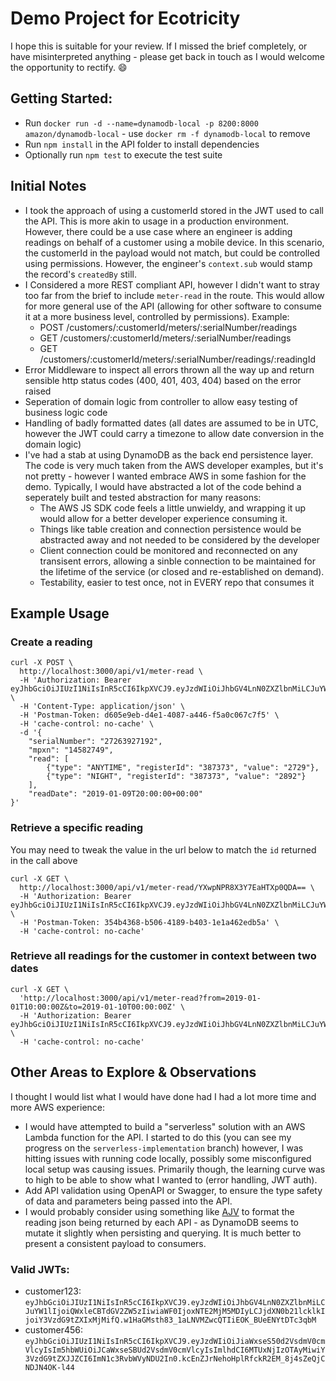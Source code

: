 # Demo Project for Ecotricity

I hope this is suitable for your review. If I missed the brief completely, or have misinterpreted anything - please get back in touch as I would welcome the opportunity to rectify. 😄

## Getting Started:
- Run `docker run -d --name=dynamodb-local -p 8200:8000 amazon/dynamodb-local` - use `docker rm -f dynamodb-local` to remove
- Run `npm install` in the API folder to install dependencies
- Optionally run `npm test` to execute the test suite

## Initial Notes

- I took the approach of using a customerId stored in the JWT used to call the API. This is more akin to usage in a production environment. However, there could be a use case where an engineer is adding readings on behalf of a customer using a mobile device. In this scenario, the customerId in the payload would not match, but could be controlled using permissions. However, the engineer's `context.sub` would stamp the record's `createdBy` still.
- I Considered a more REST compliant API, however I didn't want to stray too far from the brief to include `meter-read` in the route. This would allow for more general use of the API (allowing for other software to consume it at a more business level, controlled by permissions). Example:
    - POST /customers/:customerId/meters/:serialNumber/readings
    - GET /customers/:customerId/meters/:serialNumber/readings
    - GET /customers/:customerId/meters/:serialNumber/readings/:readingId
- Error Middleware to inspect all errors thrown all the way up and return sensible http status codes (400, 401, 403, 404) based on the error raised
- Seperation of domain logic from controller to allow easy testing of business logic code
- Handling of badly formatted dates (all dates are assumed to be in UTC, however the JWT could carry a timezone to allow date conversion in the domain logic)
- I've had a stab at using DynamoDB as the back end persistence layer. The code is very much taken from the AWS developer examples, but it's not pretty - however I wanted embrace AWS in some fashion for the demo. Typically, I would have abstracted a lot of the code behind a seperately built and tested abstraction for many reasons:
    - The AWS JS SDK code feels a little unwieldy, and wrapping it up would allow for a better developer experience consuming it.
    - Things like table creation and connection persistence would be abstracted away and not needed to be considered by the developer
    - Client connection could be monitored and reconnected on any transisent errors, allowing a sinble connection to be maintained for the lifetime of the service (or closed and re-established on demand).
    - Testability, easier to test once, not in EVERY repo that consumes it

## Example Usage

### Create a reading
```
curl -X POST \
  http://localhost:3000/api/v1/meter-read \
  -H 'Authorization: Bearer eyJhbGciOiJIUzI1NiIsInR5cCI6IkpXVCJ9.eyJzdWIiOiJhbGV4LnN0ZXZlbnMiLCJuYW1lIjoiQWxleCBTdGV2ZW5zIiwiaWF0IjoxNTE2MjM5MDIyLCJjdXN0b21lcklkIjoiY3VzdG9tZXIxMjMifQ.w1HaGMsth83_1aLNVMZwcQTIiEOK_BUeENYtDTc3qbM' \
  -H 'Content-Type: application/json' \
  -H 'Postman-Token: d605e9eb-d4e1-4087-a446-f5a0c067c7f5' \
  -H 'cache-control: no-cache' \
  -d '{
    "serialNumber": "27263927192",
    "mpxn": "14582749",
    "read": [
        {"type": "ANYTIME", "registerId": "387373", "value": "2729"},
        {"type": "NIGHT", "registerId": "387373", "value": "2892"}
    ],
    "readDate": "2019-01-09T20:00:00+00:00"
}'
```
### Retrieve a specific reading
You may need to tweak the value in the url below to match the `id` returned in the call above
```
curl -X GET \
  http://localhost:3000/api/v1/meter-read/YXwpNPR8X3Y7EaHTXp0QDA== \
  -H 'Authorization: Bearer eyJhbGciOiJIUzI1NiIsInR5cCI6IkpXVCJ9.eyJzdWIiOiJhbGV4LnN0ZXZlbnMiLCJuYW1lIjoiQWxleCBTdGV2ZW5zIiwiaWF0IjoxNTE2MjM5MDIyLCJjdXN0b21lcklkIjoiY3VzdG9tZXIxMjMifQ.w1HaGMsth83_1aLNVMZwcQTIiEOK_BUeENYtDTc3qbM' \
  -H 'Postman-Token: 354b4368-b506-4189-b403-1e1a462edb5a' \
  -H 'cache-control: no-cache'
```
### Retrieve all readings for the customer in context between two dates
```
curl -X GET \
  'http://localhost:3000/api/v1/meter-read?from=2019-01-01T10:00:00Z&to=2019-01-10T00:00:00Z' \
  -H 'Authorization: Bearer eyJhbGciOiJIUzI1NiIsInR5cCI6IkpXVCJ9.eyJzdWIiOiJhbGV4LnN0ZXZlbnMiLCJuYW1lIjoiQWxleCBTdGV2ZW5zIiwiaWF0IjoxNTE2MjM5MDIyLCJjdXN0b21lcklkIjoiY3VzdG9tZXIxMjMifQ.w1HaGMsth83_1aLNVMZwcQTIiEOK_BUeENYtDTc3qbM' \
  -H 'cache-control: no-cache'
```
## Other Areas to Explore & Observations
 I thought I would list what I would have done had I had a lot more time and more AWS experience:
 - I would have attempted to build a "serverless" solution with an AWS Lambda function for the API. I started to do this (you can see my progress on the `serverless-implementation` branch) however, I was hitting issues with running code locally, possibly some misconfigured local setup was causing issues. Primarily though, the learning curve was to high to be able to show what I wanted to (error handling, JWT auth).
 - Add API validation using OpenAPI or Swagger, to ensure the type safety of data and parameters being passed into the API.
 - I would probably consider using something like [AJV](https://www.npmjs.com/package/ajv#filtering-data) to format the reading json being returned by each API - as DynamoDB seems to mutate it slightly when persisting and querying. It is much better to present a consistent payload to consumers.

 ### Valid JWTs:
- customer123: `eyJhbGciOiJIUzI1NiIsInR5cCI6IkpXVCJ9.eyJzdWIiOiJhbGV4LnN0ZXZlbnMiLCJuYW1lIjoiQWxleCBTdGV2ZW5zIiwiaWF0IjoxNTE2MjM5MDIyLCJjdXN0b21lcklkIjoiY3VzdG9tZXIxMjMifQ.w1HaGMsth83_1aLNVMZwcQTIiEOK_BUeENYtDTc3qbM`
- customer456: `eyJhbGciOiJIUzI1NiIsInR5cCI6IkpXVCJ9.eyJzdWIiOiJiaWxseS50d2VsdmV0cmVlcyIsIm5hbWUiOiJCaWxseSBUd2VsdmV0cmVlcyIsImlhdCI6MTUxNjIzOTAyMiwiY3VzdG9tZXJJZCI6ImN1c3RvbWVyNDU2In0.kcEnZJrNehoHplRfckR2EM_8j4sZeQjCNDJN4OK-l44`